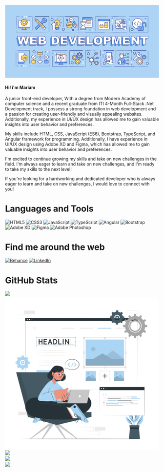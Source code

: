 ![I'm a Junior Frontend Developer](https://github.com/MarimEzz/MarimEzz/blob/main/20230610093551_%5Bfpdl.in%5D_web-development-word-concepts-blue-banner_106317-30883_large.jpg)

#### Hi! i'm Mariam

A junior front-end developer, With a degree from Modern Academy of computer science and a recent graduate from ITI 4-Month Full-Stack .Net Development track, I possess a strong foundation in web development and a passion for creating user-friendly and visually appealing websites. Additionally, my experience in UI/UX design has allowed me to gain valuable insights into user behavior and preferences.

My skills include HTML, CSS, JavaScript (ES6), Bootstrap, TypeScript, and Angular framework for programming. Additionally, I have experience in UI/UX design using Adobe XD and Figma, which has allowed me to gain valuable insights into user behavior and preferences.

I'm excited to continue growing my skills and take on new challenges in the field. I'm always eager to learn and take on new challenges, and I'm ready to take my skills to the next level!

If you're looking for a hardworking and dedicated developer who is always eager to learn and take on new challenges, I would love to connect with you!

# Languages and Tools
![HTML5](https://img.shields.io/badge/html5-%23E34F26.svg?style=flat-square&logo=html5&logoColor=white) ![CSS3](https://img.shields.io/badge/css3-%231572B6.svg?style=flat-square&logo=css3&logoColor=white) ![JavaScript](https://img.shields.io/badge/javascript-%23323330.svg?style=flat-square&logo=javascript&logoColor=%23F7DF1E) ![TypeScript](https://img.shields.io/badge/typescript-%23007ACC.svg?style=flat-square&logo=typescript&logoColor=white) ![Angular](https://img.shields.io/badge/angular-%23DD0031.svg?style=flat-square&logo=angular&logoColor=white) ![Bootstrap](https://img.shields.io/badge/bootstrap-%23563D7C.svg?style=flat-square&logo=bootstrap&logoColor=white) ![Adobe XD](https://img.shields.io/badge/Adobe%20XD-470137?style=flat-square&logo=Adobe%20XD&logoColor=#FF61F6) 	![Figma](https://img.shields.io/badge/figma-%23F24E1E.svg?style=flat-square&logo=figma&logoColor=white) ![Adobe Photoshop](https://img.shields.io/badge/adobephotoshop-%2331A8FF.svg?style=flat-square&logo=adobephotoshop&logoColor=white)

# Find me around the web
[![Behance](https://img.shields.io/badge/Behance-1769ff?logo=behance&logoColor=white)](https://behance.net/https://www.behance.net/marimezzaldin) [![LinkedIn](https://img.shields.io/badge/LinkedIn-%230077B5.svg?logo=linkedin&logoColor=white)](https://linkedin.com/in/www.linkedin.com/in/marimezz) 
# GitHub Stats
![](https://github-readme-stats.vercel.app/api/top-langs/?username=MarimEzz&theme=default&hide_border=false&include_all_commits=false&count_private=false&layout=compact)<img src="https://github.com/MarimEzz/MarimEzz/blob/main/Website%20Creator-cuate%20(1).png" width="500">
<br/>
![](https://github-readme-streak-stats.herokuapp.com/?user=MarimEzz&theme=default&hide_border=false)<br/>
![](https://github-readme-stats.vercel.app/api?username=MarimEzz&theme=default&hide_border=false&include_all_commits=false&count_private=false)<br/>
[![](https://visitcount.itsvg.in/api?id=MarimEzz&icon=5&color=1)](https://visitcount.itsvg.in)
